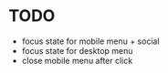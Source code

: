 # TODO

* focus state for mobile menu + social
* focus state for desktop menu
* close mobile menu after click
